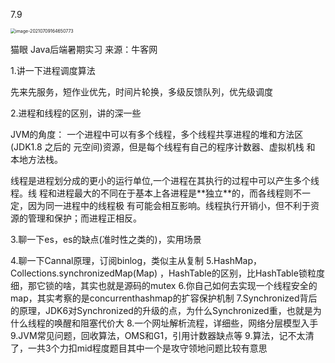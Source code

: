7.9

<img src="C:\Users\17863\AppData\Roaming\Typora\typora-user-images\image-20210709164650773.png" alt="image-20210709164650773" style="zoom:50%;" />

猫眼 Java后端暑期实习
来源：牛客网

1.讲一下进程调度算法

先来先服务，短作业优先，时间⽚轮换，多级反馈队列，优先级调度

 2.进程和线程的区别，讲的深一些 

JVM的角度： ⼀个进程中可以有多个线程，多个线程共享进程的堆和⽅法区 (JDK1.8 之后的 元空间)资源，但是每个线程有⾃⼰的程序计数器、虚拟机栈 和 本地⽅法栈。

线程是进程划分成的更⼩的运⾏单位,⼀个进程在其执⾏的过程中可以产⽣多个线程。线 程和进程最⼤的不同在于基本上各进程是**独⽴**的，⽽各线程则不⼀定，因为同⼀进程中的线程极 有可能会相互影响。线程执⾏开销⼩，但不利于资源的管理和保护；⽽进程正相反。

 3.聊一下es，es的缺点(准时性之类的)，实用场景 



 4.聊一下Cannal原理，订阅binlog，类似主从复制 
 5.HashMap，Collections.synchronizedMap(Map) ，HashTable的区别，比HashTable锁粒度细，那它锁的啥，其实也就是源码的mutex 
 6.你自己如何去实现一个线程安全的map，其实考察的是concurrenthashmap的扩容保护机制 
 7.Synchronized背后的原理，JDK6对Synchronized的升级的点，为什么Synchronized重，也就是为什么线程的唤醒和阻塞代价大 
 8.一个网址解析流程，详细些，网络分层模型入手 
 9.JVM常见问题，回收算法，OMS和G1，引用计数器缺点等 
 9.算法，记不太清了，一共3个力扣mid程度题目其中一个是攻守领地问题比较有意思